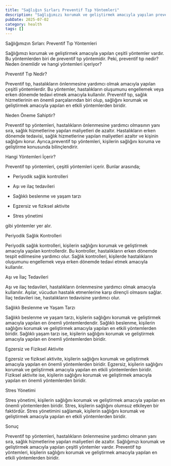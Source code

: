 ```yaml
---
title: "Sağlığın Sırları Preventif Tıp Yöntemleri"
description: "Sağlığımızı korumak ve geliştirmek amacıyla yapılan preventif tıp yöntemleri, hastalıkların önlenmesine yardımcı olmaktadır. Bu makalede, preventif tıp nedir..."
pubDate: 2025-07-02
category: health
tags: []
---
```


Sağlığımızın Sırları: Preventif Tıp Yöntemleri

Sağlığımızı korumak ve geliştirmek amacıyla yapılan çeşitli yöntemler vardır. Bu yöntemlerden biri de preventif tıp yöntemidir. Peki, preventif tıp nedir? Neden önemlidir ve hangi yöntemleri içeriyor?

Preventif Tıp Nedir?

Preventif tıp, hastalıkların önlenmesine yardımcı olmak amacıyla yapılan çeşitli yöntemlerdir. Bu yöntemler, hastalıkların oluşumunu engellemek veya erken dönemde tedavi etmek amacıyla kullanılır. Preventif tıp, sağlık hizmetlerinin en önemli parçalarından biri olup, sağlığını korumak ve geliştirmek amacıyla yapılan en etkili yöntemlerden biridir.

Neden Öneme Sahiptir?

Preventif tıp yöntemleri, hastalıkların önlenmesine yardımcı olmasının yanı sıra, sağlık hizmetlerine yapılan maliyetleri de azaltır. Hastalıkların erken dönemde tedavisi, sağlık hizmetlerine yapılan maliyetleri azaltır ve kişinin sağlığını korur. Ayrıca,preventif tıp yöntemleri, kişilerin sağlığını koruma ve geliştirme konusunda bilinçlendirir.

Hangi Yöntemleri İçerir?

Preventif tıp yöntemleri, çeşitli yöntemleri içerir. Bunlar arasında;

* Periyodik sağlık kontrolleri

* Aşı ve ilaç tedavileri

* Sağlıklı beslenme ve yaşam tarzı

* Egzersiz ve fiziksel aktivite

* Stres yönetimi

gibi yöntemler yer alır.

Periyodik Sağlık Kontrolleri

Periyodik sağlık kontrolleri, kişilerin sağlığını korumak ve geliştirmek amacıyla yapılan kontrollerdir. Bu kontroller, hastalıkların erken dönemde tespit edilmesine yardımcı olur. Sağlık kontrolleri, kişilerde hastalıkların oluşumunu engellemek veya erken dönemde tedavi etmek amacıyla kullanılır.

Aşı ve İlaç Tedavileri

Aşı ve ilaç tedavileri, hastalıkların önlenmesine yardımcı olmak amacıyla kullanılır. Aşılar, vücudun hastalık etmenlerine karşı dirençli olmasını sağlar. İlaç tedavileri ise, hastalıkların tedavisine yardımcı olur.

Sağlıklı Beslenme ve Yaşam Tarzı

Sağlıklı beslenme ve yaşam tarzı, kişilerin sağlığını korumak ve geliştirmek amacıyla yapılan en önemli yöntemlerdendir. Sağlıklı beslenme, kişilerin sağlığını korumak ve geliştirmek amacıyla yapılan en etkili yöntemlerden biridir. Sağlıklı yaşam tarzı ise, kişilerin sağlığını korumak ve geliştirmek amacıyla yapılan en önemli yöntemlerden biridir.

Egzersiz ve Fiziksel Aktivite

Egzersiz ve fiziksel aktivite, kişilerin sağlığını korumak ve geliştirmek amacıyla yapılan en önemli yöntemlerden biridir. Egzersiz, kişilerin sağlığını korumak ve geliştirmek amacıyla yapılan en etkili yöntemlerden biridir. Fiziksel aktivite ise, kişilerin sağlığını korumak ve geliştirmek amacıyla yapılan en önemli yöntemlerden biridir.

Stres Yönetimi

Stres yönetimi, kişilerin sağlığını korumak ve geliştirmek amacıyla yapılan en önemli yöntemlerden biridir. Stres, kişilerin sağlığını olumsuz etkileyen bir faktördür. Stres yönetimini sağlamak, kişilerin sağlığını korumak ve geliştirmek amacıyla yapılan en etkili yöntemlerden biridir.

Sonuç

Preventif tıp yöntemleri, hastalıkların önlenmesine yardımcı olmanın yanı sıra, sağlık hizmetlerine yapılan maliyetleri de azaltır. Sağlığımızı korumak ve geliştirmek amacıyla yapılan çeşitli yöntemler vardır. Preventif tıp yöntemleri, kişilerin sağlığını korumak ve geliştirmek amacıyla yapılan en etkili yöntemlerden biridir.